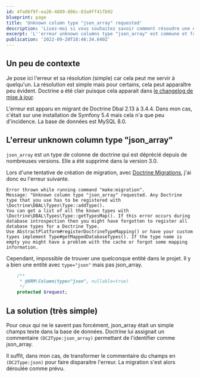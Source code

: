 ```yaml
---
id: 4fa86f9f-ea26-4889-886c-03a9ff41fb92
blueprint: page
title: 'Unknown column type "json_array" requested'
description: 'Lisez-moi si vous souhaitez savoir comment résoudre une erreur doctrine json_array inconnu'
excerpt: 'L''erreur unknown columns type "json_array" est commune et facile à résoudre, si on sait où chercher.'
publication: '2022-09-20T18:46:34.640Z'
---
```

## Un peu de contexte

Je pose ici l'erreur et sa résolution (simple) car cela peut me servir à quelqu'un. La résolution est simple mais pour certains, cela peut apparaître peu évident. Doctrine a été clair puisque cela apparait dans [le changelog de mise à jour](https://github.com/doctrine/dbal/blob/3.4.x/UPGRADE.md).

L'erreur est apparu en migrant de Doctrine Dbal 2.13 à 3.4.4. Dans mon cas, c'était sur une installation de Symfony 5.4 mais cela n'a que peu d'incidence. La base de données est MySQL 8.0.

## L'erreur unknown column type "json_array"

`json_array` est un type de colonne de doctrine qui est déprécié depuis de nombreuses versions. Elle a été supprimé dans la version 3.0.

Lors d'une tentative de création de migration, avec [Doctrine Migrations](https://github.com/doctrine/DoctrineMigrationsBundle), j'ai donc eu l'erreur suivante.

```
Error thrown while running command "make:migration".
Message: "Unknown column type "json_array" requested. Any Doctrine type that you use has to be registered with \Doctrine\DBAL\Types\Type::addType().
You can get a list of all the known types with \Doctrine\DBAL\Types\Type::getTypesMap(). If this error occurs during database introspection then you might have forgotten to register all database types for a Doctrine Type.
Use AbstractPlatform#registerDoctrineTypeMapping() or have your custom types implement Type#getMappedDatabaseTypes(). If the type name is empty you might have a problem with the cache or forgot some mapping information.
```

Cependant, impossible de trouver une quelconque entité dans le projet. Il y a bien une entité avec `type="json"` mais pas json_array.

```php
    /**
     * @ORM\Column(type="json", nullable=true)
     */
    protected $request;
```

## La solution (très simple)

Pour ceux qui ne le savent pas forcément, json_array était un simple champs texte dans la base de données. Doctrine lui assignait un commentaire `(DC2Type:json_array)` permettant de l'identifier comme json_array.

Il suffit, dans mon cas, de transformer le commentaire du champs en `(DC2Type:json)` pour faire disparaitre l'erreur. La migration s'est alors déroulée comme prévu. 
